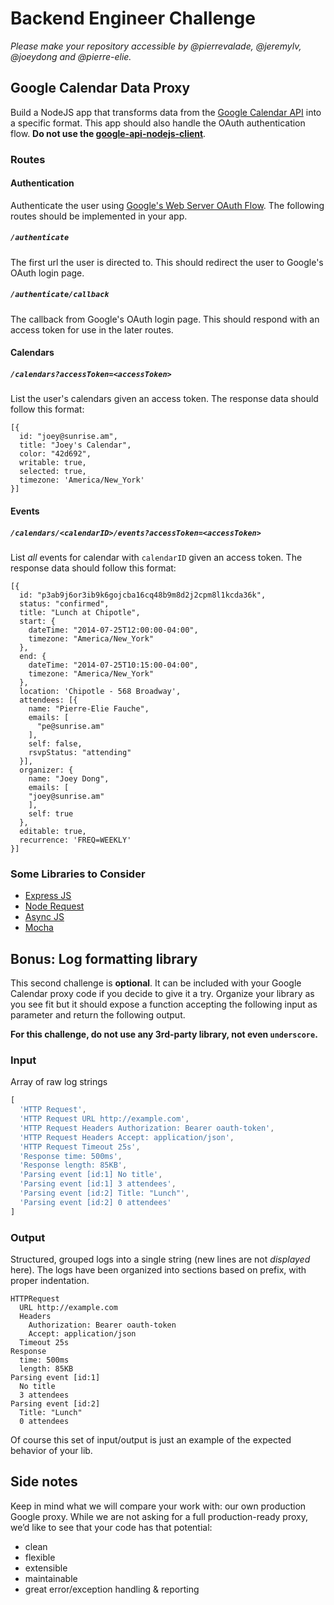 # Backend Engineer Challenge

*Please make your repository accessible by @pierrevalade, @jeremylv, @joeydong and @pierre-elie.*

## Google Calendar Data Proxy

Build a NodeJS app that transforms data from the [Google Calendar API](https://developers.google.com/google-apps/calendar/concepts) into a specific format. This app should also handle the OAuth authentication flow. **Do not use the [google-api-nodejs-client](https://github.com/google/google-api-nodejs-client)**.

### Routes

#### Authentication

Authenticate the user using [Google's Web Server OAuth Flow](https://developers.google.com/accounts/docs/OAuth2#webserver). The following routes should be implemented in your app.

##### `/authenticate`

The first url the user is directed to. This should redirect the user to Google's OAuth login page.

##### `/authenticate/callback`

The callback from Google's OAuth login page. This should respond with an access token for use in the later routes.


#### Calendars

##### `/calendars?accessToken=<accessToken>`

List the user's calendars given an access token. The response data should follow this format:

```
[{
  id: "joey@sunrise.am",
  title: "Joey's Calendar",
  color: "42d692",
  writable: true,
  selected: true,
  timezone: 'America/New_York'
}]
```

#### Events

##### `/calendars/<calendarID>/events?accessToken=<accessToken>`

List *all* events for calendar with `calendarID` given an access token. The response data should follow this format:

```
[{
  id: "p3ab9j6or3ib9k6gojcba16cq48b9m8d2j2cpm8l1kcda36k",
  status: "confirmed",
  title: "Lunch at Chipotle",
  start: {
    dateTime: "2014-07-25T12:00:00-04:00",
    timezone: "America/New_York"
  },
  end: {
    dateTime: "2014-07-25T10:15:00-04:00",
    timezone: "America/New_York"
  },
  location: 'Chipotle - 568 Broadway',
  attendees: [{
    name: "Pierre-Elie Fauche",
    emails: [
      "pe@sunrise.am"
    ],
    self: false,
    rsvpStatus: "attending"
  }],
  organizer: {
    name: "Joey Dong",
    emails: [
    "joey@sunrise.am"
    ],
    self: true
  },
  editable: true,
  recurrence: 'FREQ=WEEKLY'
}]
```

### Some Libraries to Consider

- [Express JS](https://github.com/visionmedia/express)
- [Node Request](https://github.com/mikeal/request)
- [Async JS](https://github.com/caolan/async)
- [Mocha](https://github.com/visionmedia/mocha)

## Bonus: Log formatting library

This second challenge is **optional**. It can be included with your Google Calendar proxy code if you decide to give it a try.
Organize your library as you see fit but it should expose a function accepting the following input as parameter and return the following output.

**For this challenge, do not use any 3rd-party library, not even `underscore`.**

### Input

Array of raw log strings
```js
[
  'HTTP Request',
  'HTTP Request URL http://example.com',
  'HTTP Request Headers Authorization: Bearer oauth-token',
  'HTTP Request Headers Accept: application/json',
  'HTTP Request Timeout 25s',
  'Response time: 500ms',
  'Response length: 85KB',
  'Parsing event [id:1] No title',
  'Parsing event [id:1] 3 attendees',
  'Parsing event [id:2] Title: "Lunch"',
  'Parsing event [id:2] 0 attendees'
]
```

### Output

Structured, grouped logs into a single string (new lines are not *displayed* here).
The logs have been organized into sections based on prefix, with proper indentation.
```
HTTPRequest
  URL http://example.com
  Headers
    Authorization: Bearer oauth-token
    Accept: application/json
  Timeout 25s
Response
  time: 500ms
  length: 85KB
Parsing event [id:1]
  No title
  3 attendees
Parsing event [id:2]
  Title: "Lunch"
  0 attendees
```

Of course this set of input/output is just an example of the expected behavior of your lib.

## Side notes

Keep in mind what we will compare your work with: our own production Google proxy.
While we are not asking for a full production-ready proxy, we’d like to see that your code has that potential:
- clean
- flexible
- extensible
- maintainable
- great error/exception handling & reporting
